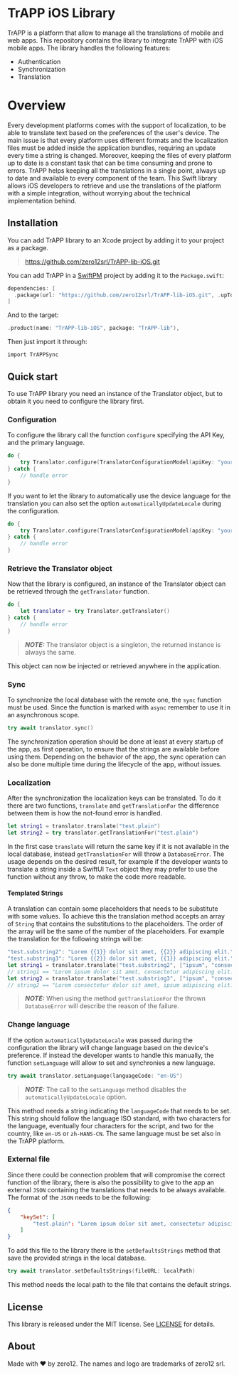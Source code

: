 # TrAPP iOS Library

TrAPP is a platform that allow to manage all the translations of mobile and web apps. This repository
contains the library to integrate TrAPP with iOS mobile apps.
The library handles the following features:
- Authentication
- Synchronization
- Translation

# Overview

Every development platforms comes with the support of localization, to be able to translate text based on
the preferences of the user's device.
The main issue is that every platform uses different formats and the localization files must be added inside
the application bundles, requiring an update every time a string is changed.
Moreover, keeping the files of every platform up to date is a constant task that can be time consuming and prone
to errors.
TrAPP helps keeping all the translations in a single point, always up to date and available to every component
of the team.
This Swift library allows iOS developers to retrieve and use the translations of the platform with a simple integration,
without worrying about the technical implementation behind.

## Installation

You can add TrAPP library to an Xcode project by adding it to your project as a package.

> https://github.com/zero12srl/TrAPP-lib-iOS.git

You can add TrAPP in a [SwiftPM](https://swift.org/package-manager/) project by adding
it to the `Package.swift`:

``` swift
dependencies: [
  .package(url: "https://github.com/zero12srl/TrAPP-lib-iOS.git", .upToNextMajor(from: "1.0.0"))
]
```

And to the target:
``` swift
.product(name: "TrAPP-lib-iOS", package: "TrAPP-lib"),
```

Then just import it through:
```
import TrAPPSync
```

## Quick start

To use TrAPP library you need an instance of the Translator object, but to obtain it you need to configure
the library first.

### Configuration

To configure the library call the function `configure` specifying the API Key, and the primary language.

``` swift
do {
    try Translator.configure(TranslatorConfigurationModel(apiKey: "your API Key", primaryLanguage: "en-US"))
} catch {
    // handle error
}
```

If you want to let the library to automatically use the device language for the translation you can also
set the option `automaticallyUpdateLocale` during the configuration.

``` swift
do {
    try Translator.configure(TranslatorConfigurationModel(apiKey: "your API Key", primaryLanguage: "en-US", options: [.automaticallyUpdateLocale]))
} catch {
    // handle error
}
```

### Retrieve the Translator object

Now that the library is configured, an instance of the Translator object can be retrieved through the
`getTranslator` function.

``` swift
do {
    let translator = try Translator.getTranslator()
} catch {
    // handle error
}
```

> **_NOTE:_** The translator object is a singleton, the returned instance is always the same.

This object can now be injected or retrieved anywhere in the application.

### Sync

To synchronize the local database with the remote one, the `sync` function must be used. Since the function is marked
with `async` remember to use it in an asynchronous scope.

``` swift
try await translator.sync()
```

The synchronization operation should be done at least at every startup of the app, as first operation, to ensure
that the strings are available before using them. Depending on the behavior of the app, the sync operation can 
also be done multiple time during the lifecycle of the app, without issues.

### Localization

After the synchronization the localization keys can be translated. To do it there are two functions,
`translate` and `getTranslationFor` the difference between them is how the not-found error is handled.

``` swift
let string1 = translator.translate("test.plain")
let string2 = try translator.getTranslationFor("test.plain")
```

In the first case `translate` will return the same key if it is not available in the local database,
instead `getTranslationFor` will throw a `DatabaseError`. The usage depends on the desired result, for
example if the developer wants to translate a string inside a SwiftUI `Text` object they may prefer
to use the function without any throw, to make the code more readable.

#### Templated Strings

A translation can contain some placeholders that needs to be substitute with some values. To achieve this the translation method accepts an array of `String` that contains the substitutions to the placeholders. The order of the array will be the same of the number of the placeholders. 
For example the translation for the following strings will be:
``` swift
"test.substring2": "Lorem {{1}} dolor sit amet, {{2}} adipiscing elit."
"test.substring3": "Lorem {{2}} dolor sit amet, {{1}} adipiscing elit."
let string1 = translator.translate("test.substring2", ["ipsum", "consectetur"])
// string1 == "Lorem ipsum dolor sit amet, consectetur adipiscing elit."
let string2 = translator.translate("test.substring3", ["ipsum", "consectetur"])
// string2 == "Lorem consectetur dolor sit amet, ipsum adipiscing elit."
```

> **_NOTE:_**  When using the method `getTranslationFor` the thrown `DatabaseError` will describe the reason of the failure.


### Change language

If the option `automaticallyUpdateLocale` was passed during the configuration the library will change
language based on the device's preference. If instead the developer wants to handle this manually, the
function `setLanguage` will allow to set and synchronies a new language.

``` swift
try await translator.setLanguage(languageCode: "en-US")
```

> **_NOTE:_** The call to the `setLanguage` method disables the `automaticallyUpdateLocale` option.

This method needs a string indicating the `languageCode` that needs to be set. This string should follow the language ISO
standard, with two characters for the language, eventually four characters for the script, and two for the country, like `en-US` or `zh-HANS-CN`. The same language
must be set also in the TrAPP platform.

### External file

Since there could be connection problem that will compromise the correct function of the library, there is also the possibility to give to the app an external `JSON` containing the translations that needs to be always available. The format of the `JSON` needs to be the following:
```` json
{
    "keySet": [
        "test.plain": "Lorem ipsum dolor sit amet, consectetur adipiscing elit. DEFAULT"
    ]
}
``````
To add this file to the library there is the `setDefaultsStrings` method that save the provided strings in the local database.

``` swift
try await translator.setDefaultsStrings(fileURL: localPath)
```

This method needs the local path to the file that contains the default strings. 


## License

This library is released under the MIT license. See [LICENSE](LICENSE) for details.

## About

Made with ❤️ by zero12. 
The names and logo are trademarks of zero12 srl.
